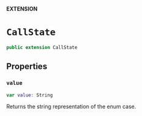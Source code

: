 **EXTENSION**

# `CallState`
```swift
public extension CallState
```

## Properties
### `value`

```swift
var value: String
```

Returns the string representation of the enum case.
